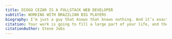 ```yaml
---
title: DIOGO CEZAR IS A FULLSTACK WEB DEVELOPER
subtitle: WORKING WITH BRAZILIAN BIG PLAYERS
biography: I’m just a guy that knows that knows nothing. And it’s exactly what makes me moving on. As teacher, talker, developer and technology enthusiastic, I am always searching for new challenges.
citation: Your work is going to fill a large part of your life, and the only way to be truly satisfied is to do what you believe is great work. And the only way to do great work is to love what you do. If you haven’t found it yet, keep looking. Don’t settle. As with all matters of the heart, you’ll know when you find it.
citationAuthor: Steve Jobs
---
```

